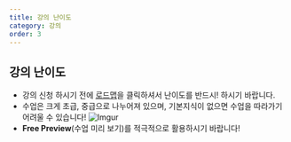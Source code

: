 ```yaml
---
title: 강의 난이도
category: 강의
order: 3
---
```


## 강의 난이도

- 강의 신청 하시기 전에 [로드맵](https://nomadcoders.co/roadmap)을 클릭하셔서 난이도를 반드시! 하시기 바랍니다.
- 수업은 크게 초급, 중급으로 나누어져 있으며, 기본지식이 없으면 수업을 따라가기 어려울 수 있습니다!
  ![Imgur](https://i.ibb.co/pjcvWBn/03c4F2q.png)
- **Free Preview**(수업 미리 보기)를 적극적으로 활용하시기 바랍니다!
